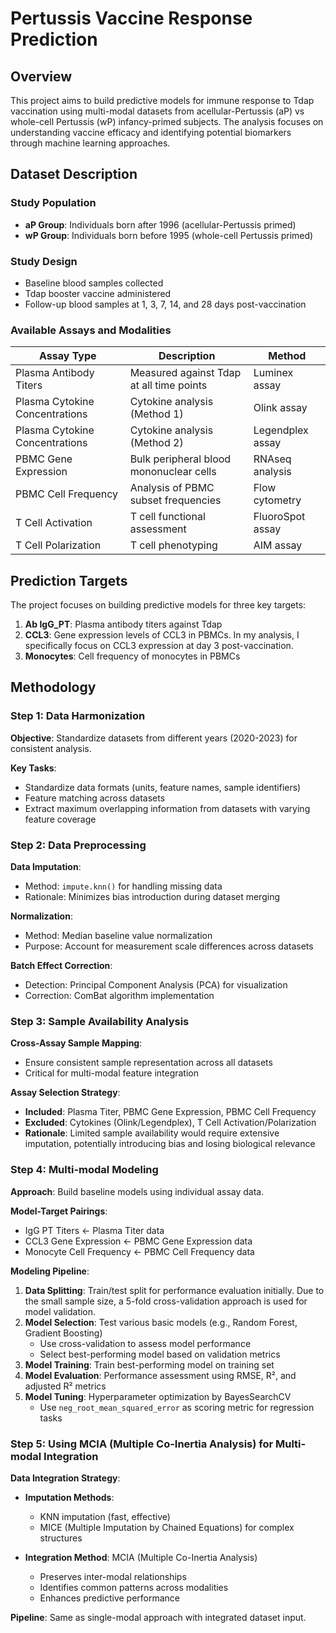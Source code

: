 # Pertussis Vaccine Response Prediction

## Overview

This project aims to build predictive models for immune response to Tdap vaccination using multi-modal datasets from acellular-Pertussis (aP) vs whole-cell Pertussis (wP) infancy-primed subjects. The analysis focuses on understanding vaccine efficacy and identifying potential biomarkers through machine learning approaches.

## Dataset Description

### Study Population
- **aP Group**: Individuals born after 1996 (acellular-Pertussis primed)
- **wP Group**: Individuals born before 1995 (whole-cell Pertussis primed)

### Study Design
- Baseline blood samples collected
- Tdap booster vaccine administered
- Follow-up blood samples at 1, 3, 7, 14, and 28 days post-vaccination

### Available Assays and Modalities

| Assay Type | Description | Method |
|------------|-------------|---------|
| Plasma Antibody Titers | Measured against Tdap at all time points | Luminex assay |
| Plasma Cytokine Concentrations | Cytokine analysis (Method 1) | Olink assay |
| Plasma Cytokine Concentrations | Cytokine analysis (Method 2) | Legendplex assay |
| PBMC Gene Expression | Bulk peripheral blood mononuclear cells | RNAseq analysis |
| PBMC Cell Frequency | Analysis of PBMC subset frequencies | Flow cytometry |
| T Cell Activation | T cell functional assessment | FluoroSpot assay |
| T Cell Polarization | T cell phenotyping | AIM assay |

## Prediction Targets

The project focuses on building predictive models for three key targets:

1. **Ab IgG_PT**: Plasma antibody titers against Tdap
2. **CCL3**: Gene expression levels of CCL3 in PBMCs. In my analysis, I specifically focus on CCL3 expression at day 3 post-vaccination.
3. **Monocytes**: Cell frequency of monocytes in PBMCs

## Methodology

### Step 1: Data Harmonization

**Objective**: Standardize datasets from different years (2020-2023) for consistent analysis.

**Key Tasks**:
- Standardize data formats (units, feature names, sample identifiers)
- Feature matching across datasets
- Extract maximum overlapping information from datasets with varying feature coverage

### Step 2: Data Preprocessing

**Data Imputation**:
- Method: `impute.knn()` for handling missing data
- Rationale: Minimizes bias introduction during dataset merging

**Normalization**:
- Method: Median baseline value normalization
- Purpose: Account for measurement scale differences across datasets

**Batch Effect Correction**:
- Detection: Principal Component Analysis (PCA) for visualization
- Correction: ComBat algorithm implementation

### Step 3: Sample Availability Analysis

**Cross-Assay Sample Mapping**:
- Ensure consistent sample representation across all datasets
- Critical for multi-modal feature integration

**Assay Selection Strategy**:
- **Included**: Plasma Titer, PBMC Gene Expression, PBMC Cell Frequency
- **Excluded**: Cytokines (Olink/Legendplex), T Cell Activation/Polarization
- **Rationale**: Limited sample availability would require extensive imputation, potentially introducing bias and losing biological relevance

### Step 4: Multi-modal Modeling

**Approach**: Build baseline models using individual assay data.

**Model-Target Pairings**:
- IgG PT Titers ← Plasma Titer data
- CCL3 Gene Expression ← PBMC Gene Expression data  
- Monocyte Cell Frequency ← PBMC Cell Frequency data

**Modeling Pipeline**:
1. **Data Splitting**: Train/test split for performance evaluation initially. Due to the small sample size, a 5-fold cross-validation approach is used for model validation.
2. **Model Selection**: Test various basic models (e.g., Random Forest, Gradient Boosting)
   - Use cross-validation to assess model performance
   - Select best-performing model based on validation metrics
3. **Model Training**: Train best-performing model on training set
4. **Model Evaluation**: Performance assessment using RMSE, R², and adjusted R² metrics
5. **Model Tuning**: Hyperparameter optimization by BayesSearchCV
   - Use `neg_root_mean_squared_error` as scoring metric for regression tasks


### Step 5: Using MCIA (Multiple Co-Inertia Analysis) for Multi-modal Integration
**Data Integration Strategy**:
- **Imputation Methods**: 
  - KNN imputation (fast, effective)
  - MICE (Multiple Imputation by Chained Equations) for complex structures

- **Integration Method**: MCIA (Multiple Co-Inertia Analysis)
  - Preserves inter-modal relationships
  - Identifies common patterns across modalities
  - Enhances predictive performance
  
**Pipeline**: Same as single-modal approach with integrated dataset input.
